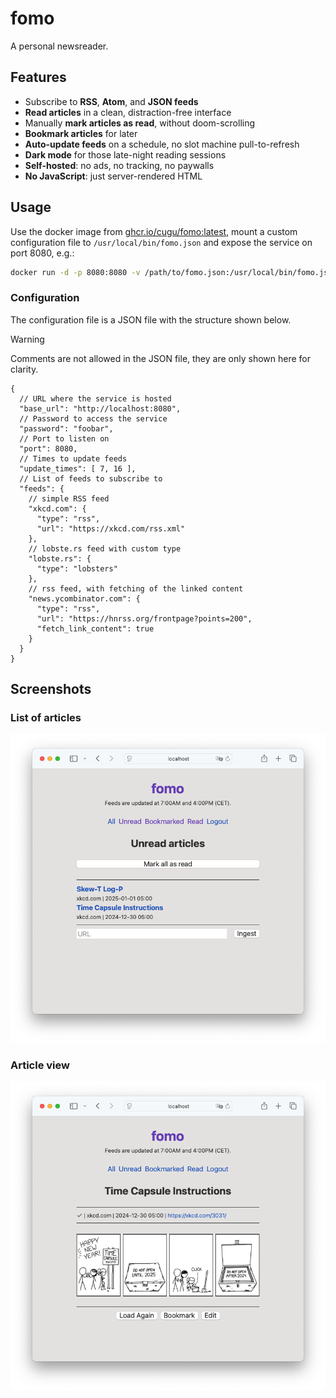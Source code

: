 # fomo

A personal newsreader.

## Features

- Subscribe to **RSS**, **Atom**, and **JSON feeds**
- **Read articles** in a clean, distraction-free interface
- Manually **mark articles as read**, without doom-scrolling
- **Bookmark articles** for later
- **Auto-update feeds** on a schedule, no slot machine pull-to-refresh
- **Dark mode** for those late-night reading sessions
- **Self-hosted**: no ads, no tracking, no paywalls
- **No JavaScript**: just server-rendered HTML

## Usage

Use the docker image from [ghcr.io/cugu/fomo:latest](https://github.com/cugu/fomo/pkgs/container/fomo), 
mount a custom configuration file to `/usr/local/bin/fomo.json` and expose the service on port 8080, e.g.:

```sh
docker run -d -p 8080:8080 -v /path/to/fomo.json:/usr/local/bin/fomo.json ghcr.io/cugu/fomo:latest
```

### Configuration

The configuration file is a JSON file with the structure shown below.

> [!WARNING]
> Comments are not allowed in the JSON file, they are only shown here for clarity.

```json5
{
  // URL where the service is hosted
  "base_url": "http://localhost:8080",
  // Password to access the service
  "password": "foobar",
  // Port to listen on
  "port": 8080,
  // Times to update feeds
  "update_times": [ 7, 16 ],
  // List of feeds to subscribe to
  "feeds": {
    // simple RSS feed
    "xkcd.com": {
      "type": "rss",
      "url": "https://xkcd.com/rss.xml"
    },
    // lobste.rs feed with custom type
    "lobste.rs": {
      "type": "lobsters"
    },
    // rss feed, with fetching of the linked content
    "news.ycombinator.com": {
      "type": "rss",
      "url": "https://hnrss.org/frontpage?points=200",
      "fetch_link_content": true
    }
  }
}
```

## Screenshots

### List of articles

![Screenshot of the article list](./doc/list.png)

### Article view

![Screenshot of the article view](./doc/view.png)
